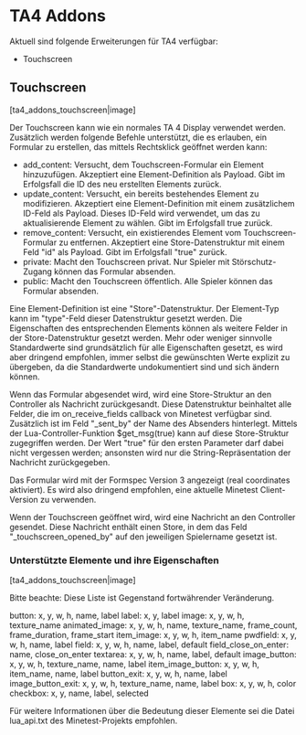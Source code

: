 # TA4 Addons

Aktuell sind folgende Erweiterungen für TA4 verfügbar:
 - Touchscreen

## Touchscreen

[ta4_addons_touchscreen|image]

Der Touchscreen kann wie ein normales TA 4 Display verwendet werden.
Zusätzlich werden folgende Befehle unterstützt, die es erlauben, ein Formular zu erstellen, das mittels Rechtsklick geöffnet werden kann:

- add_content: Versucht, dem Touchscreen-Formular ein Element hinzuzufügen. Akzeptiert eine Element-Definition als Payload. Gibt im Erfolgsfall die ID des neu erstellten Elements zurück.
- update_content: Versucht, ein bereits bestehendes Element zu modifizieren. Akzeptiert eine Element-Definition mit einem zusätzlichem ID-Feld als Payload. Dieses ID-Feld wird verwendet, um das zu aktualisierende Element zu wählen. Gibt im Erfolgsfall true zurück.
- remove_content: Versucht, ein existierendes Element vom Touchscreen-Formular zu entfernen. Akzeptiert eine Store-Datenstruktur mit einem Feld "id" als Payload. Gibt im Erfolgsfall "true" zurück.
- private: Macht den Touchscreen privat. Nur Spieler mit Störschutz-Zugang können das Formular absenden.
- public: Macht den Touchscreen öffentlich. Alle Spieler können das Formular absenden.

Eine Element-Definition ist eine "Store"-Datenstruktur. Der Element-Typ kann im "type"-Feld dieser Datenstruktur gesetzt werden.
Die Eigenschaften des entsprechenden Elements können als weitere Felder in der Store-Datenstruktur gesetzt werden.
Mehr oder weniger sinnvolle Standardwerte sind grundsätzlich für alle Eigenschaften gesetzt,
es wird aber dringend empfohlen, immer selbst die gewünschten Werte explizit zu übergeben, da die Standardwerte undokumentiert sind und sich ändern können.

Wenn das Formular abgesendet wird, wird eine Store-Struktur an den Controller als Nachricht zurückgesandt.
Diese Datenstruktur beinhaltet alle Felder, die im on_receive_fields callback von Minetest verfügbar sind.
Zusätzlich ist im Feld "_sent_by" der Name des Absenders hinterlegt.
Mittels der Lua-Controller-Funktion $get_msg(true) kann auf diese Store-Struktur zugegriffen werden.
Der Wert "true" für den ersten Parameter darf dabei nicht vergessen werden; ansonsten wird nur die String-Repräsentation der Nachricht zurückgegeben.

Das Formular wird mit der Formspec Version 3 angezeigt (real coordinates aktiviert). Es wird also dringend empfohlen, eine aktuelle Minetest Client-Version zu verwenden.

Wenn der Touchscreen geöffnet wird, wird eine Nachricht an den Controller gesendet.
Diese Nachricht enthält einen Store, in dem das Feld "_touchscreen_opened_by" auf den jeweiligen Spielername gesetzt ist.

### Unterstützte Elemente und ihre Eigenschaften

[ta4_addons_touchscreen|image]

Bitte beachte: Diese Liste ist Gegenstand fortwährender Veränderung.

button: x, y, w, h, name, label
label: x, y, label
image: x, y, w, h, texture_name
animated_image: x, y, w, h, name, texture_name, frame_count, frame_duration, frame_start
item_image: x, y, w, h, item_name
pwdfield: x, y, w, h, name, label
field: x, y, w, h, name, label, default
field_close_on_enter: name, close_on_enter
textarea: x, y, w, h, name, label, default
image_button: x, y, w, h, texture_name, name, label
item_image_button: x, y, w, h, item_name, name, label
button_exit: x, y, w, h, name, label
image_button_exit: x, y, w, h, texture_name, name, label
box: x, y, w, h, color
checkbox: x, y, name, label, selected

Für weitere Informationen über die Bedeutung dieser Elemente sei die Datei lua_api.txt des Minetest-Projekts empfohlen.